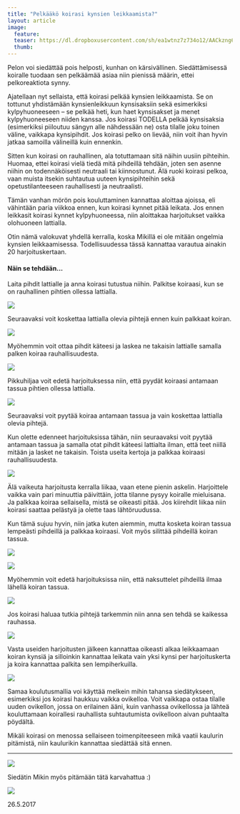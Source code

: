 ```yaml
---
title: "Pelkääkö koirasi kynsien leikkaamista?"
layout: article
image:
  feature:
  teaser: https://dl.dropboxusercontent.com/sh/ea1wtnz7z734o12/AACkzng6_Bi93v3iGpZk6LCEa/aktivointi/siedattaminen-sheippaamalla/DS55752_-245px.jpg
  thumb:
---
```


Pelon voi siedättää pois helposti, kunhan on kärsivällinen. Siedättämisessä koiralle tuodaan sen pelkäämää asiaa niin pienissä määrin, ettei pelkoreaktiota synny.

Ajatellaan nyt sellaista, että koirasi pelkää kynsien leikkaamista. Se on tottunut yhdistämään kynsienleikkuun kynsisaksiin sekä esimerkiksi kylpyhuoneeseen – se pelkää heti, kun haet kynsisakset ja menet kylpyhuoneeseen niiden kanssa. Jos koirasi TODELLA pelkää kynsisaksia  (esimerkiksi piiloutuu sängyn alle nähdessään ne) ­osta tilalle joku toinen väline, vaikkapa kynsipihdit. Jos koirasi pelko on lievää, niin voit ihan hyvin jatkaa samoilla välineillä kuin ennenkin.

Sitten kun koirasi on rauhallinen, ala totuttamaan sitä näihin uusiin pihteihin. Huomaa, ettei koirasi vielä tiedä mitä pihdeillä tehdään, joten sen asenne niihin on todennäköisesti neutraali tai kiinnostunut. Älä ruoki koirasi pelkoa, vaan muista itsekin suhtautua uuteen kynsipihteihin sekä opetustilanteeseen rauhallisesti ja neutraalisti.

Tämän vanhan mörön pois kouluttaminen kannattaa aloittaa ajoissa, eli vähintään paria viikkoa ennen, kun koirasi kynnet pitää leikata. Jos ennen leikkasit koirasi kynnet kylpyhuoneessa, niin aloittakaa harjoitukset vaikka olohuoneen lattialla.

Otin nämä valokuvat yhdellä kerralla, koska Mikillä ei ole mitään ongelmia kynsien leikkaamisessa. Todellisuudessa tässä kannattaa varautua ainakin 20 harjoituskertaan.

#### Näin se tehdään...

Laita pihdit lattialle ja anna koirasi tutustua niihin. Palkitse koiraasi, kun se on rauhallinen pihtien ollessa lattialla. 

[![](https://dl.dropboxusercontent.com/sh/ea1wtnz7z734o12/AAAP1EqpGWQQ8jWPYqOJPYkKa/aktivointi/siedattaminen-sheippaamalla/DS55361-800px.jpg)](https://dl.dropboxusercontent.com/sh/ea1wtnz7z734o12/AACz4iWh2wTWA9lyZAv7xBuPa/aktivointi/siedattaminen-sheippaamalla/DS55361.jpg)

Seuraavaksi voit koskettaa lattialla olevia pihtejä ennen kuin palkkaat koiran.

[![](https://dl.dropboxusercontent.com/sh/ea1wtnz7z734o12/AAAih5gX6hyRmz4MGiRPeTD6a/aktivointi/siedattaminen-sheippaamalla/DS55368-800px.jpg)](https://dl.dropboxusercontent.com/sh/ea1wtnz7z734o12/AABvLAkYUvcQpt5QY0Z0XAjya/aktivointi/siedattaminen-sheippaamalla/DS55368.jpg)

Myöhemmin voit ottaa pihdit käteesi ja laskea ne takaisin lattialle samalla palken koiraa rauhallisuudesta. 

[![](https://dl.dropboxusercontent.com/sh/ea1wtnz7z734o12/AACm4oJ77r6JFBYsHqE7TJv0a/aktivointi/siedattaminen-sheippaamalla/DS55467-800px.jpg)](https://dl.dropboxusercontent.com/sh/ea1wtnz7z734o12/AABmRD88ZqG31IUDJFF0jGA9a/aktivointi/siedattaminen-sheippaamalla/DS55467.jpg)

Pikkuhiljaa voit edetä harjoituksessa niin, että pyydät koiraasi antamaan tassua pihtien ollessa lattialla.

[![](https://dl.dropboxusercontent.com/sh/ea1wtnz7z734o12/AABHXRPdJHKh_uXsm-DYJj70a/aktivointi/siedattaminen-sheippaamalla/DS55485-800px.jpg)](https://dl.dropboxusercontent.com/sh/ea1wtnz7z734o12/AABui9-M21KQ_RrPaQDLgyf8a/aktivointi/siedattaminen-sheippaamalla/DS55485.jpg)

Seuraavaksi voit pyytää koiraa antamaan tassua ja vain koskettaa lattialla olevia pihtejä.

Kun olette edenneet harjoituksissa tähän, niin seuraavaksi voit pyytää antamaan tassua ja samalla otat pihdit käteesi lattialta ilman, että teet niillä mitään ja lasket ne takaisin. Toista useita kertoja ja palkkaa koiraasi rauhallisuudesta. 

[![](https://dl.dropboxusercontent.com/sh/ea1wtnz7z734o12/AABGGz0rCxPOdVhfrI9ozkwYa/aktivointi/siedattaminen-sheippaamalla/DS55613-800px.jpg)](https://dl.dropboxusercontent.com/sh/ea1wtnz7z734o12/AACGALsF7YgUFgaodM6d-r2ra/aktivointi/siedattaminen-sheippaamalla/DS55613.jpg)

Älä vaikeuta harjoitusta kerralla liikaa, vaan etene pienin askelin. Harjoittele vaikka vain pari minuuttia päivittäin, jotta tilanne pysyy koiralle mieluisana. Ja palkkaa koiraa sellaisella, mistä se oikeasti pitää. Jos kiirehdit liikaa niin koirasi saattaa pelästyä ja olette taas lähtöruudussa.

Kun tämä sujuu hyvin, niin jatka kuten aiemmin, mutta kosketa koiran tassua lempeästi pihdeillä ja palkkaa koiraasi. Voit myös silittää pihdeillä koiran tassua.

[![](https://dl.dropboxusercontent.com/sh/ea1wtnz7z734o12/AAA15oGD4M-kvJA-7fpbAMOja/aktivointi/siedattaminen-sheippaamalla/DS55706-800px.jpg)](https://dl.dropboxusercontent.com/sh/ea1wtnz7z734o12/AAAwrJhXKDudquDKMHIP7C3ya/aktivointi/siedattaminen-sheippaamalla/DS55706.jpg)

[![](https://dl.dropboxusercontent.com/sh/ea1wtnz7z734o12/AAB_hW5kx5VEeGMRlQ90jaOTa/aktivointi/siedattaminen-sheippaamalla/DS55829-800px.jpg)](https://dl.dropboxusercontent.com/sh/ea1wtnz7z734o12/AAC99niv-4H6KDzAWp4tqPqua/aktivointi/siedattaminen-sheippaamalla/DS55829.jpg)

Myöhemmin voit edetä harjoituksissa niin, että naksuttelet pihdeillä ilmaa lähellä koiran tassua.

[![](https://dl.dropboxusercontent.com/sh/ea1wtnz7z734o12/AADbCM_b7zQ5O6tt1gVsGZ2sa/aktivointi/siedattaminen-sheippaamalla/DS55712-800px.jpg)](https://dl.dropboxusercontent.com/sh/ea1wtnz7z734o12/AAAnMCfu_9R6EKJ6Z5XPqrU5a/aktivointi/siedattaminen-sheippaamalla/DS55712.jpg)

Jos koirasi haluaa tutkia pihtejä tarkemmin niin anna sen tehdä se kaikessa rauhassa.

[![](https://dl.dropboxusercontent.com/sh/ea1wtnz7z734o12/AAAaVBi8FCHXX9Il9cmSxjmJa/aktivointi/siedattaminen-sheippaamalla/DS55732-800px.jpg)](https://dl.dropboxusercontent.com/sh/ea1wtnz7z734o12/AAAug8No4hlEUazgnJnuR1wua/aktivointi/siedattaminen-sheippaamalla/DS55732.jpg)

Vasta useiden harjoitusten jälkeen kannattaa oikeasti alkaa leikkaamaan koiran kynsiä ja silloinkin kannattaa leikata vain yksi kynsi per harjoituskerta ja koira kannattaa palkita sen lempiherkuilla.

[![](https://dl.dropboxusercontent.com/sh/ea1wtnz7z734o12/AACC4eDvLJG2ikR7NE39SR_7a/aktivointi/siedattaminen-sheippaamalla/DS55752-800px.jpg)](https://dl.dropboxusercontent.com/sh/ea1wtnz7z734o12/AAA9K3H_lpnVMPRyNI0V1b8ma/aktivointi/siedattaminen-sheippaamalla/DS55752.jpg)

Samaa koulutusmallia voi käyttää melkein mihin tahansa siedätykseen, esimerkiksi jos koirasi haukkuu vaikka ovikelloa. Voit vaikkapa ostaa tilalle uuden ovikellon, jossa on erilainen ääni, kuin vanhassa ovikellossa ja lähteä kouluttamaan koirallesi rauhallista suhtautumista ovikelloon aivan puhtaalta pöydältä.

Mikäli koirasi on menossa sellaiseen toimenpiteeseen mikä vaatii kaulurin pitämistä, niin kaulurikin kannattaa siedättää sitä ennen.

---

[![](https://dl.dropboxusercontent.com/sh/ea1wtnz7z734o12/AADpjCws7YMyivjSPhMgnUZWa/aktivointi/siedattaminen-sheippaamalla/DSC58327-800px.jpg)](https://dl.dropboxusercontent.com/sh/ea1wtnz7z734o12/AAB_yaFPJE1Qd_EKP5T3KwZ8a/aktivointi/siedattaminen-sheippaamalla/DSC58327.jpg)

Siedätin Mikin myös pitämään tätä karvahattua :)

[![](https://dl.dropboxusercontent.com/sh/ea1wtnz7z734o12/AACfchGzuqPJctUMfTfPA0yba/aktivointi/siedattaminen-sheippaamalla/IMG29753-800px.jpg)](https://dl.dropboxusercontent.com/sh/ea1wtnz7z734o12/AACylf-rkESpk1M0Mi1TIGzSa/aktivointi/siedattaminen-sheippaamalla/IMG29753.jpg)

26.5.2017